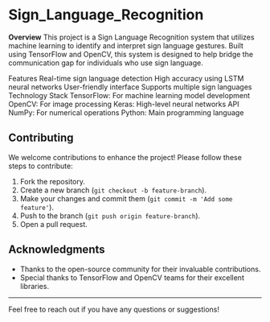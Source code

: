 # Sign_Language_Recognition
**Overview**
This project is a Sign Language Recognition system that utilizes machine learning to identify and interpret sign language gestures. Built using TensorFlow and OpenCV, this system is designed to help bridge the communication gap for individuals who use sign language.

Features
Real-time sign language detection
High accuracy using LSTM neural networks
User-friendly interface
Supports multiple sign languages
Technology Stack
TensorFlow: For machine learning model development
OpenCV: For image processing
Keras: High-level neural networks API
NumPy: For numerical operations
Python: Main programming language

## Contributing
We welcome contributions to enhance the project! Please follow these steps to contribute:

1. Fork the repository.
2. Create a new branch (`git checkout -b feature-branch`).
3. Make your changes and commit them (`git commit -m 'Add some feature'`).
4. Push to the branch (`git push origin feature-branch`).
5. Open a pull request.



## Acknowledgments
- Thanks to the open-source community for their invaluable contributions.
- Special thanks to TensorFlow and OpenCV teams for their excellent libraries.

---

Feel free to reach out if you have any questions or suggestions!
